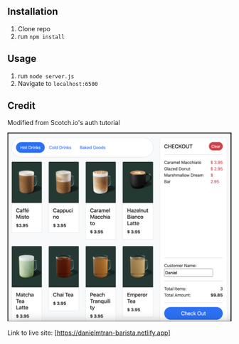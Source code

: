 ## Installation

1. Clone repo
2. run `npm install`

## Usage

1. run `node server.js`
2. Navigate to `localhost:6500`

## Credit

Modified from Scotch.io's auth tutorial

<img src="barista.png"></img>

Link to live site: [https://danielmtran-barista.netlify.app]